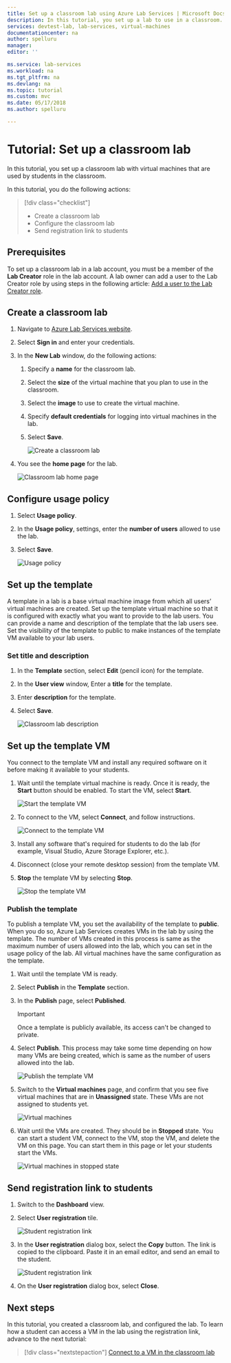 ```yaml
---
title: Set up a classroom lab using Azure Lab Services | Microsoft Docs
description: In this tutorial, you set up a lab to use in a classroom. 
services: devtest-lab, lab-services, virtual-machines
documentationcenter: na
author: spelluru
manager: 
editor: ''

ms.service: lab-services
ms.workload: na
ms.tgt_pltfrm: na
ms.devlang: na
ms.topic: tutorial
ms.custom: mvc
ms.date: 05/17/2018
ms.author: spelluru

---
```

# Tutorial: Set up a classroom lab 
In this tutorial, you set up a classroom lab with virtual machines that are used by students in the classroom.  

In this tutorial, you do the following actions:

> [!div class="checklist"]
> * Create a classroom lab
> * Configure the classroom lab
> * Send registration link to students

## Prerequisites
To set up a classroom lab in a lab account, you must be a member of the **Lab Creator** role in the lab account. A lab owner can add a user to the Lab Creator role by using steps in the following article: [Add a user to the Lab Creator role](tutorial-setup-lab-account.md#add-a-user-to-the-lab-creator-role).


## Create a classroom lab

1. Navigate to [Azure Lab Services website](https://labs.azure.com).
2. Select **Sign in** and enter your credentials. 
3. In the **New Lab** window, do the following actions: 
    1. Specify a **name** for the classroom lab. 
    2. Select the **size** of the virtual machine that you plan to use in the classroom.
    3. Select the **image** to use to create the virtual machine.
    4. Specify **default credentials** for logging into virtual machines in the lab. 
    7. Select **Save**.

        ![Create a classroom lab](../media/tutorial-setup-classroom-lab/new-lab-window.png)
1. You see the **home page** for the lab. 
    
    ![Classroom lab home page](../media/tutorial-setup-classroom-lab/classroom-lab-home-page.png)

## Configure usage policy

1. Select **Usage policy**. 
2. In the **Usage policy**, settings, enter the **number of users** allowed to use the lab.
3. Select **Save**. 

    ![Usage policy](../media/tutorial-setup-classroom-lab/usage-policy-settings.png)


## Set up the template 
A template in a lab is a base virtual machine image from which all users’ virtual machines are created. Set up the template virtual machine so that it is configured with exactly what you want to provide to the lab users. You can provide a name and description of the template that the lab users see. Set the visibility of the template to public to make instances of the template VM available to your lab users. 

### Set title and description
1. In the **Template** section, select **Edit** (pencil icon) for the template. 
2. In the **User view** window, Enter a **title** for the template.
3. Enter **description** for the template.
4. Select **Save**.

    ![Classroom lab description](../media/tutorial-setup-classroom-lab/lab-description.png)

## Set up the template VM
 You connect to the template VM and install any required software on it before making it available to your students. 

1. Wait until the template virtual machine is ready. Once it is ready, the **Start** button should be enabled. To start the VM, select **Start**.

    ![Start the template VM](../media/tutorial-setup-classroom-lab/start-template-vm.png)
1. To connect to the VM, select **Connect**, and follow instructions. 

    ![Connect to the template VM](../media/tutorial-setup-classroom-lab/connect-template-vm.png)
1. Install any software that's required for students to do the lab (for example, Visual Studio, Azure Storage Explorer, etc.). 
2. Disconnect (close your remote desktop session) from the template VM. 
3. **Stop** the template VM by selecting **Stop**. 

    ![Stop the template VM](../media/tutorial-setup-classroom-lab/stop-template-vm.png)

### Publish the template 
To publish a template VM, you set the availability of the template to **public**. When you do so, Azure Lab Services creates VMs in the lab by using the template. The number of VMs created in this process is same as the maximum number of users allowed into the lab, which you can set in the usage policy of the lab. All virtual machines have the same configuration as the template. 

1. Wait until the template VM is ready. 
2. Select **Publish** in the **Template** section. 
3. In the **Publish** page, select **Published**.
    
    > [!IMPORTANT]
    > Once a template is publicly available, its access can't be changed to private. 
4. Select **Publish**. This process may take some time depending on how many VMs are being created, which is same as the number of users allowed into the lab.

    ![Publish the template VM](../media/tutorial-setup-classroom-lab/public-access.png)
4. Switch to the **Virtual machines** page, and confirm that you see five virtual machines that are in **Unassigned** state. These VMs are not assigned to students yet. 

    ![Virtual machines](../media/tutorial-setup-classroom-lab/virtual-machines.png)
5. Wait until the VMs are created. They should be in **Stopped** state. You can start a student VM, connect to the VM, stop the VM, and delete the VM on this page. You can start them in this page or let your students start the VMs. 

    ![Virtual machines in stopped state](../media/tutorial-setup-classroom-lab/virtual-machines-stopped.png)

## Send registration link to students

1. Switch to the **Dashboard** view. 
2. Select **User registration** tile.

    ![Student registration link](../media/tutorial-setup-classroom-lab/dashboard-user-registration-link.png)
1. In the **User registration** dialog box, select the **Copy** button. The link is copied to the clipboard. Paste it in an email editor, and send an email to the student. 

    ![Student registration link](../media/tutorial-setup-classroom-lab/registration-link.png)
2. On the **User registration** dialog box, select **Close**. 


## Next steps
In this tutorial, you created a classroom lab, and configured the lab. To learn how a student can access a VM in the lab using the registration link, advance to the next tutorial:

> [!div class="nextstepaction"]
> [Connect to a VM in the classroom lab](tutorial-connect-virtual-machine-classroom-lab.md)

